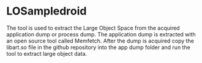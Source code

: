 # LOSampledroid

The tool is used to extract the Large Object Space from the acquired application dump or process dump. The application dump is extracted with an open source tool called Memfetch.
After the dump is acquired copy the libart.so file in the github repository into the app dump folder and run the tool to extract large object data.
